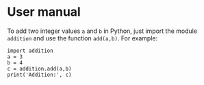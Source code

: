 # User manual
To add two integer values ``a`` and ``b`` in Python, just import the module ``addition`` and use the function ``add(a,b)``. For example:
```
import addition
a = 3
b = 4
c = addition.add(a,b)
print('Addition:', c)
```
